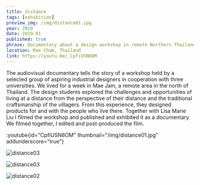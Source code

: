 ```yaml
---
title: distance
tags: [exhibition]
preview_img: /img/distance01.jpg
year: 2019
date: 2019-01
published: true
phrase: Documentary about a design workshop in remote Northern Thailand
location: Mae Cham, Thailand
link: https://youtu.be/_CpfiUSN6OM
---
```


The audiovisual documentary tells the story of a workshop held by a selected group of aspiring industrial designers in cooperation with three universities. We lived for a week in Mae Jam, a remote area in the north of Thailand. The design students explored the challenges and opportunities of living at a distance from the perspective of their distance and the traditional craftsmanship of the villagers. From this experience, they designed products for and with the people who live there.
Together with Lisa Marie Liu I filmed the workshop and published and exhibited it as a documentary. We filmed together, I edited and post-produced the film.

:youtube{id="CpfiUSN6OM" thumbnail="/img/distance01.jpg" addunderscore="true"}

![distance03](/img/distance03.jpg)

![distance03](/img/distance04.jpg)

![distance02](/img/distance02.jpg)
